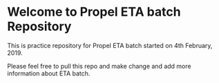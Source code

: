 # Welcome to Propel ETA batch Repository

This is practice repository for Propel ETA batch started on 4th February, 2019.

Please feel free to pull this repo and make change and add more information about ETA batch.
